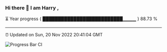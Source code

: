 ### Hi there 👋 I am Harry , 

⏳ Year progress { ██████████████████████████▁▁▁▁ } 88.73 %

---

⏰ Updated on Sun, 20 Nov 2022 20:41:04 GMT

![Progress Bar CI](https://github.com/duykhang68/duykhang68/workflows/Progress%20Bar%20CI/badge.svg)
